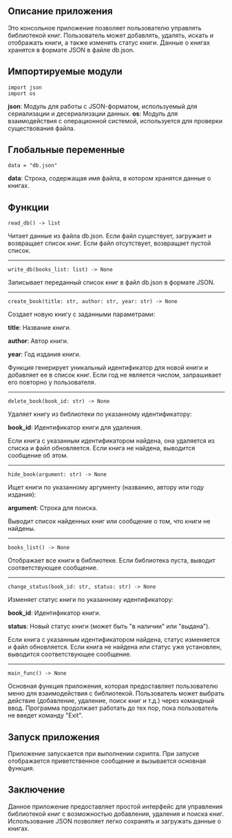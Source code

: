 **Описание приложения**
--

Это консольное приложение позволяет пользователю управлять библиотекой книг. Пользователь может добавлять, удалять, искать и отображать книги, а также изменять статус книги. Данные о книгах хранятся в формате JSON в файле db.json.

**Импортируемые модули**
---
```
import json
import os
```
**json**: Модуль для работы с JSON-форматом, используемый для сериализации и десериализации данных.
**os**: Модуль для взаимодействия с операционной системой, используется для проверки существования файла.

**Глобальные переменные**
---
```
data = "db.json"
```

**data**: Строка, содержащая имя файла, в котором хранятся данные о книгах.

**Функции**
---

`read_db() -> list`

Читает данные из файла db.json. Если файл существует, загружает и возвращает список книг. Если файл отсутствует, возвращает пустой список.
____
`write_db(books_list: list) -> None`

Записывает переданный список книг в файл db.json в формате JSON.
____
`create_book(title: str, author: str, year: str) -> None`

Создает новую книгу с заданными параметрами:

**title**: Название книги.

**author**: Автор книги.

**year**: Год издания книги.

Функция генерирует уникальный идентификатор для новой книги и добавляет ее в список книг. Если год не является числом, запрашивает его повторно у пользователя.
____
`delete_book(book_id: str) -> None`

Удаляет книгу из библиотеки по указанному идентификатору:

**book_id**: Идентификатор книги для удаления.

Если книга с указанным идентификатором найдена, она удаляется из списка и файл обновляется. Если книга не найдена, выводится сообщение об этом.
____
`hide_book(argument: str) -> None`

Ищет книги по указанному аргументу (названию, автору или году издания):

**argument**: Строка для поиска.

Выводит список найденных книг или сообщение о том, что книги не найдены.
____
`books_list() -> None`

Отображает все книги в библиотеке. Если библиотека пуста, выводит соответствующее сообщение.
____
`change_status(book_id: str, status: str) -> None`

Изменяет статус книги по указанному идентификатору:

**book_id**: Идентификатор книги.

**status**: Новый статус книги (может быть "в наличии" или "выдана").

Если книга с указанным идентификатором найдена, статус изменяется и файл обновляется. Если книга не найдена или статус уже установлен, выводится соответствующее сообщение.
____
`main_func() -> None`

Основная функция приложения, которая предоставляет пользователю меню для взаимодействия с библиотекой. Пользователь может выбрать действие (добавление, удаление, поиск книг и т.д.) через командный ввод. Программа продолжает работать до тех пор, пока пользователь не введет команду "Exit".

**Запуск приложения**
---

Приложение запускается при выполнении скрипта. При запуске отображается приветственное сообщение и вызывается основная функция.

**Заключение**
---

Данное приложение предоставляет простой интерфейс для управления библиотекой книг с возможностью добавления, удаления и поиска книг. Использование JSON позволяет легко сохранять и загружать данные о книгах.